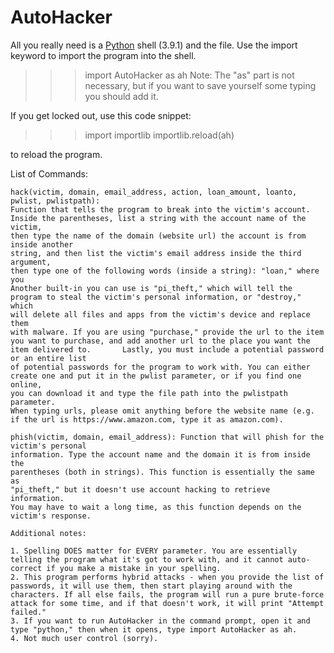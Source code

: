 # AutoHacker

All you really need is a [Python](python.org) shell (3.9.1) and the file. Use the import keyword to import the program into the shell.

>>> import AutoHacker as ah
Note: The "as" part is not necessary, but if you want to save yourself some typing you should add it.

If you get locked out, use this code snippet:

>>> import importlib
>>> importlib.reload(ah)

to reload the program.

List of Commands:

    hack(victim, domain, email_address, action, loan_amount, loanto, pwlist, pwlistpath):
    Function that tells the program to break into the victim's account.
    Inside the parentheses, list a string with the account name of the victim,
    then type the name of the domain (website url) the account is from inside another
    string, and then list the victim's email address inside the third argument,
    then type one of the following words (inside a string): "loan," where you
    Another built-in you can use is "pi_theft," which will tell the
    program to steal the victim's personal information, or "destroy," which
    will delete all files and apps from the victim's device and replace them
    with malware. If you are using "purchase," provide the url to the item you want to purchase, and add another url to the place you want the item delivered to.       Lastly, you must include a potential password or an entire list
    of potential passwords for the program to work with. You can either
    create one and put it in the pwlist parameter, or if you find one online,
    you can download it and type the file path into the pwlistpath parameter.
    When typing urls, please omit anything before the website name (e.g. if the url is https://www.amazon.com, type it as amazon.com).

    phish(victim, domain, email_address): Function that will phish for the victim's personal
    information. Type the account name and the domain it is from inside the
    parentheses (both in strings). This function is essentially the same as
    "pi_theft," but it doesn't use account hacking to retrieve information.
    You may have to wait a long time, as this function depends on the
    victim's response.

    Additional notes:
    
    1. Spelling DOES matter for EVERY parameter. You are essentially telling the program what it's got to work with, and it cannot auto-correct if you make a mistake in your spelling.
    2. This program performs hybrid attacks - when you provide the list of passwords, it will use them, then start playing around with the characters. If all else fails, the program will run a pure brute-force attack for some time, and if that doesn't work, it will print "Attempt failed."
    3. If you want to run AutoHacker in the command prompt, open it and type "python," then when it opens, type import AutoHacker as ah.
    4. Not much user control (sorry).
